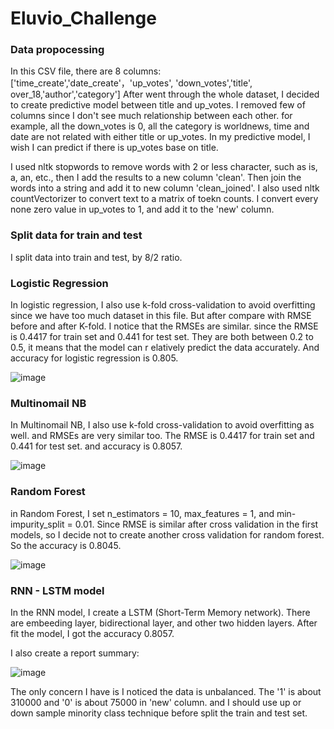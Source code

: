 # Eluvio_Challenge
### Data propocessing
In this CSV file, there are 8 columns: ['time_create','date_create'，'up_votes', 'down_votes','title', over_18,'author','category']
After went through the whole dataset, I decided to create predictive model between title and up_votes. I removed few of columns since I don't see much relationship between each other. for example, all the down_votes is 0, all the category is worldnews, time and date are not related with either title or up_votes. In my predictive model, I wish I can predict if there is up_votes base on title. 


I used nltk stopwords to remove words with 2 or less character, such as is, a, an, etc., then I add the results to a new column 'clean'. Then join the words into a string and add it to new column 'clean_joined'. I also used nltk countVectorizer to convert text to a matrix of toekn counts. I convert every none zero value in up_votes to 1, and add it to the 'new' column.

### Split data for train and test
I split data into train and test, by 8/2 ratio.

### Logistic Regression
In logistic regression, I also use k-fold cross-validation to avoid overfitting since we have too much dataset in this file. But after compare with RMSE before and after K-fold. I notice that the RMSEs are similar. since the RMSE is 0.4417 for train set and 0.441 for test set. They are both between 0.2 to 0.5, it means that the model can r elatively predict the data accurately. And accuracy for logistic regression is 0.805.

![image](https://user-images.githubusercontent.com/60521234/114318929-04385400-9ac4-11eb-8b61-9405bc6ed956.png)



### Multinomail NB
In Multinomail NB, I also use k-fold cross-validation to avoid overfitting as well. and RMSEs are very similar too. The RMSE is 0.4417 for train set and 0.441 for test set. and accuracy is 0.8057.

![image](https://user-images.githubusercontent.com/60521234/114318283-56c44100-9ac1-11eb-8ff1-132cf9b68442.png)

### Random Forest
in Random Forest, I set n_estimators = 10, max_features = 1, and min-impurity_split = 0.01. Since RMSE is similar after cross validation in the first models, so I decide not to create another cross validation for random forest. So the accuracy is 0.8045. 

![image](https://user-images.githubusercontent.com/60521234/114318516-2c26b800-9ac2-11eb-8761-02f6e19abfce.png)

### RNN - LSTM model
In the RNN model, I create a LSTM (Short-Term Memory network). There are embeeding layer, bidirectional layer, and other two hidden layers. After fit the model, I got the accuracy 0.8057.

I also create a report summary:

![image](https://user-images.githubusercontent.com/60521234/114318681-09e16a00-9ac3-11eb-8fc4-ab9141c8bab7.png)

The only concern I have is I noticed the data is unbalanced. The '1' is about 310000 and '0' is about 75000 in 'new' column. and I should use up or down sample minority class technique before split the train and test set.
